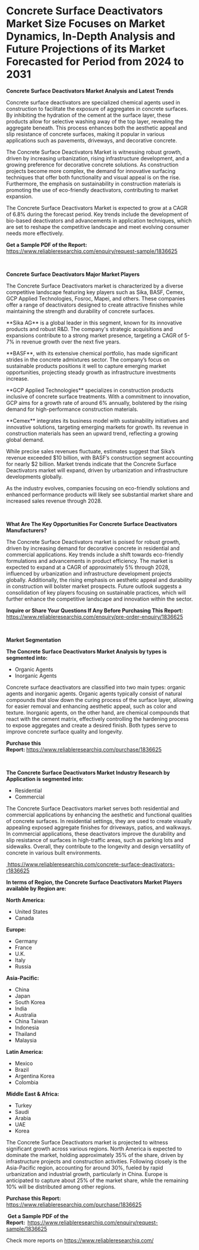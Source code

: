 <p><h1>Concrete Surface Deactivators Market Size Focuses on Market Dynamics, In-Depth Analysis and Future Projections of its Market Forecasted for Period from 2024 to 2031</h1></p><p><strong>Concrete Surface Deactivators Market Analysis and Latest Trends</strong></p>
<p><p>Concrete surface deactivators are specialized chemical agents used in construction to facilitate the exposure of aggregates in concrete surfaces. By inhibiting the hydration of the cement at the surface layer, these products allow for selective washing away of the top layer, revealing the aggregate beneath. This process enhances both the aesthetic appeal and slip resistance of concrete surfaces, making it popular in various applications such as pavements, driveways, and decorative concrete.</p><p>The Concrete Surface Deactivators Market is witnessing robust growth, driven by increasing urbanization, rising infrastructure development, and a growing preference for decorative concrete solutions. As construction projects become more complex, the demand for innovative surfacing techniques that offer both functionality and visual appeal is on the rise. Furthermore, the emphasis on sustainability in construction materials is promoting the use of eco-friendly deactivators, contributing to market expansion.</p><p>The Concrete Surface Deactivators Market is expected to grow at a CAGR of 6.8% during the forecast period. Key trends include the development of bio-based deactivators and advancements in application techniques, which are set to reshape the competitive landscape and meet evolving consumer needs more effectively.</p></p>
<p><strong>Get a Sample PDF of the Report:&nbsp;</strong> <a href="https://www.reliableresearchiq.com/enquiry/request-sample/1836625?utm_campaign=1720&utm_medium=2&utm_source=Github&utm_content=ia&utm_term=31122024&utm_id=concrete-surface-deactivators">https://www.reliableresearchiq.com/enquiry/request-sample/1836625</a></p>
<p>&nbsp;</p>
<p><strong>Concrete Surface Deactivators Major Market Players</strong></p>
<p><p>The Concrete Surface Deactivators market is characterized by a diverse competitive landscape featuring key players such as Sika, BASF, Cemex, GCP Applied Technologies, Fosroc, Mapei, and others. These companies offer a range of deactivators designed to create attractive finishes while maintaining the strength and durability of concrete surfaces.</p><p>**Sika AG** is a global leader in this segment, known for its innovative products and robust R&D. The company's strategic acquisitions and expansions contribute to a strong market presence, targeting a CAGR of 5-7% in revenue growth over the next five years.</p><p>**BASF**, with its extensive chemical portfolio, has made significant strides in the concrete admixtures sector. The company’s focus on sustainable products positions it well to capture emerging market opportunities, projecting steady growth as infrastructure investments increase.</p><p>**GCP Applied Technologies** specializes in construction products inclusive of concrete surface treatments. With a commitment to innovation, GCP aims for a growth rate of around 6% annually, bolstered by the rising demand for high-performance construction materials.</p><p>**Cemex** integrates its business model with sustainability initiatives and innovative solutions, targeting emerging markets for growth. Its revenue in construction materials has seen an upward trend, reflecting a growing global demand.</p><p>While precise sales revenues fluctuate, estimates suggest that Sika’s revenue exceeded $10 billion, with BASF’s construction segment accounting for nearly $2 billion. Market trends indicate that the Concrete Surface Deactivators market will expand, driven by urbanization and infrastructure developments globally. </p><p>As the industry evolves, companies focusing on eco-friendly solutions and enhanced performance products will likely see substantial market share and increased sales revenue through 2028.</p></p>
<p>&nbsp;</p>
<p><strong>What Are The Key Opportunities For Concrete Surface Deactivators Manufacturers?</strong></p>
<p><p>The Concrete Surface Deactivators market is poised for robust growth, driven by increasing demand for decorative concrete in residential and commercial applications. Key trends include a shift towards eco-friendly formulations and advancements in product efficiency. The market is expected to expand at a CAGR of approximately 5% through 2028, influenced by urbanization and infrastructure development projects globally. Additionally, the rising emphasis on aesthetic appeal and durability in construction will bolster market prospects. Future outlook suggests a consolidation of key players focusing on sustainable practices, which will further enhance the competitive landscape and innovation within the sector.</p></p>
<p><strong>Inquire or Share Your Questions If Any Before Purchasing This Report:</strong> <a href="https://www.reliableresearchiq.com/enquiry/pre-order-enquiry/1836625?utm_campaign=1720&utm_medium=2&utm_source=Github&utm_content=ia&utm_term=31122024&utm_id=concrete-surface-deactivators">https://www.reliableresearchiq.com/enquiry/pre-order-enquiry/1836625</a></p>
<p>&nbsp;</p>
<p><strong>Market Segmentation</strong></p>
<p><strong>The Concrete Surface Deactivators Market Analysis by types is segmented into:</strong></p>
<p><ul><li>Organic Agents</li><li>Inorganic Agents</li></ul></p>
<p><p>Concrete surface deactivators are classified into two main types: organic agents and inorganic agents. Organic agents typically consist of natural compounds that slow down the curing process of the surface layer, allowing for easier removal and enhancing aesthetic appeal, such as color and texture. Inorganic agents, on the other hand, are chemical compounds that react with the cement matrix, effectively controlling the hardening process to expose aggregates and create a desired finish. Both types serve to improve concrete surface quality and longevity.</p></p>
<p><strong>Purchase this Report:&nbsp;</strong><a href="https://www.reliableresearchiq.com/purchase/1836625?utm_campaign=1720&utm_medium=2&utm_source=Github&utm_content=ia&utm_term=31122024&utm_id=concrete-surface-deactivators">https://www.reliableresearchiq.com/purchase/1836625</a></p>
<p>&nbsp;</p>
<p><strong>The Concrete Surface Deactivators Market Industry Research by Application is segmented into:</strong></p>
<p><ul><li>Residential</li><li>Commercial</li></ul></p>
<p><p>The Concrete Surface Deactivators market serves both residential and commercial applications by enhancing the aesthetic and functional qualities of concrete surfaces. In residential settings, they are used to create visually appealing exposed aggregate finishes for driveways, patios, and walkways. In commercial applications, these deactivators improve the durability and slip resistance of surfaces in high-traffic areas, such as parking lots and sidewalks. Overall, they contribute to the longevity and design versatility of concrete in various built environments.</p></p>
<p><a href="https://www.reliableresearchiq.com/concrete-surface-deactivators-r1836625?utm_campaign=1720&utm_medium=2&utm_source=Github&utm_content=ia&utm_term=31122024&utm_id=concrete-surface-deactivators">&nbsp;https://www.reliableresearchiq.com/concrete-surface-deactivators-r1836625</a></p>
<p><strong>In terms of Region, the Concrete Surface Deactivators Market Players available by Region are:</strong></p>
<p>
    <p> <strong> North America: </strong>
        <ul>
            <li>United States</li>
            <li>Canada</li>
        </ul>
        </p> 
    <p> <strong> Europe: </strong>
        <ul>
            <li>Germany</li>
            <li>France</li>
            <li>U.K.</li>
            <li>Italy</li>
            <li>Russia</li>
        </ul>
        </p> 
    <p> <strong> Asia-Pacific: </strong>
        <ul>
            <li>China</li>
            <li>Japan</li>
            <li>South Korea</li>
            <li>India</li>
            <li>Australia</li>
            <li>China Taiwan</li>
            <li>Indonesia</li>
            <li>Thailand</li>
            <li>Malaysia</li>
        </ul>
        </p> 
    <p> <strong> Latin America: </strong>
        <ul>
            <li>Mexico</li>
            <li>Brazil</li>
            <li>Argentina Korea</li>
            <li>Colombia</li>
        </ul>
        </p> 
    <p> <strong> Middle East & Africa: </strong>
        <ul>
            <li>Turkey</li>
            <li>Saudi</li>
            <li>Arabia</li>
            <li>UAE</li>
            <li>Korea</li>
        </ul>
    </p>
    </p>
<p><p>The Concrete Surface Deactivators market is projected to witness significant growth across various regions. North America is expected to dominate the market, holding approximately 35% of the share, driven by infrastructure projects and construction activities. Following closely is the Asia-Pacific region, accounting for around 30%, fueled by rapid urbanization and industrial growth, particularly in China. Europe is anticipated to capture about 25% of the market share, while the remaining 10% will be distributed among other regions.</p></p>
<p><strong>Purchase this Report: </strong><a href="https://www.reliableresearchiq.com/purchase/1836625?utm_campaign=1720&utm_medium=2&utm_source=Github&utm_content=ia&utm_term=31122024&utm_id=concrete-surface-deactivators">https://www.reliableresearchiq.com/purchase/1836625</a></p>
<p>&nbsp;<strong>Get a Sample PDF of the Report:&nbsp;&nbsp;</strong><a href="https://www.reliableresearchiq.com/enquiry/request-sample/1836625?utm_campaign=1720&utm_medium=2&utm_source=Github&utm_content=ia&utm_term=31122024&utm_id=concrete-surface-deactivators">https://www.reliableresearchiq.com/enquiry/request-sample/1836625</a></p>
<p><strong></strong></p>
<p>Check more reports on <a href="https://www.reliableresearchiq.com/?utm_campaign=1720&utm_medium=2&utm_source=Github&utm_content=ia&utm_term=31122024&utm_id=concrete-surface-deactivators">https://www.reliableresearchiq.com/</a></p>